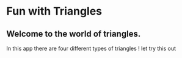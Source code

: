 # Fun with Triangles
 
## Welcome to the world of triangles.
In this app there are four different types of triangles ! let try this out
